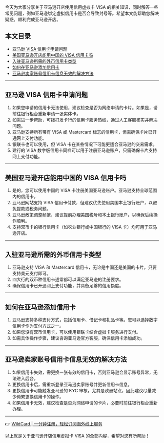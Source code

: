 今天为大家分享关于亚马逊开店使用信用虚拟卡 VISA 的相关知识，同时解答一些常见问题，例如亚马逊绑定虚拟信用卡是否会导致封号等。希望本文能帮助您解决疑惑，顺利完成亚马逊开店。

## 本文目录
- [亚马逊 VISA 信用卡申请问题](#亚马逊-visa-信用卡申请问题)
- [美国亚马逊开店能用中国的 VISA 信用卡吗](#美国亚马逊开店能用中国的-visa-信用卡吗)
- [入驻亚马逊所需的外币信用卡类型](#入驻亚马逊所需的外币信用卡类型)
- [如何在亚马逊添加信用卡](#如何在亚马逊添加信用卡)
- [亚马逊卖家账号信用卡信息无效的解决方法](#亚马逊卖家账号信用卡信息无效的解决方法)

---

## 亚马逊 VISA 信用卡申请问题

1. 如果您申请的信用卡无法使用，建议检查是否为网络申请的卡片。如果是，请前往银行柜台重新申请一张实体卡。
2. 如需进一步帮助，可拨打发卡行的信用卡服务热线，通过人工客服核实并解决问题。
3. 亚马逊支持所有带有 VISA 或 Mastercard 标志的信用卡，但需确保卡片已开通网上支付功能。
4. 银联卡也可以使用，但 VISA 卡在某些情况下可能更适合亚马逊的交易需求。
5. 建行的 VISA 数字版信用卡同样可以用于注册亚马逊账户，只需确保卡片支持网上支付功能。

---

## 美国亚马逊开店能用中国的 VISA 信用卡吗

1. 是的，您可以使用中国的 VISA 卡注册美国亚马逊账户。亚马逊支持全球范围内的信用卡。
2. 亚马逊网站支持 VISA 信用卡付款，但建议优先使用美国本土银行账户，以避免提款或税务问题。
3. 亚马逊政策调整频繁，建议提前办理美国税号和本土银行账户，以确保后续操作顺利。
4. 支持双币卡的银行信用卡（如农业银行或中国银行的 VISA 卡）均可用于亚马逊开店。

---

## 入驻亚马逊所需的外币信用卡类型

1. 亚马逊支持 VISA 和 Mastercard 信用卡，无论是中国还是美国的卡片，只要支持美元支付即可。
2. 四大行的双币种信用卡通常都可以满足亚马逊的注册要求。
3. 确保信用卡已开通网上支付功能，并具备足够的信用额度。

---

## 如何在亚马逊添加信用卡

1. 亚马逊支持多种支付方式，包括信用卡、借记卡和礼品卡等。您可以选择数字信用卡作为支付方式之一。
2. 如果您没有双币信用卡，可以使用银联卡结合虚拟卡服务进行支付。
3. 如需具体操作步骤，建议咨询亚马逊官方客服，确保信用卡添加成功。

---

## 亚马逊卖家账号信用卡信息无效的解决方法

1. 如果信用卡失效，需更换一张有效的信用卡，否则亚马逊会显示账号异常，无法进入后台。
2. 更换信用卡后，需重新登录亚马逊卖家账号并更新信用卡信息。
3. 更换信用卡可能触发亚马逊的 KYC 审核，尤其是欧洲站点，因此建议尽量减少频繁更换信用卡的操作。
4. 如果信用卡无效，建议检查是否为网络申请的卡片，必要时前往银行柜台重新办理。

---

👉 [WildCard | 一分钟注册，轻松订阅海外线上服务](https://bit.ly/bewildcard)

以上就是关于亚马逊开店信用虚拟卡 VISA 的全部内容，希望对您有所帮助！